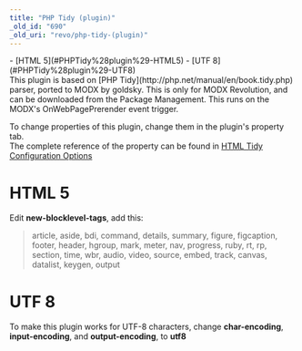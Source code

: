 ```yaml
---
title: "PHP Tidy (plugin)"
_old_id: "690"
_old_uri: "revo/php-tidy-(plugin)"
---
```


<div>- [HTML 5](#PHPTidy%28plugin%29-HTML5)
- [UTF 8](#PHPTidy%28plugin%29-UTF8)

</div>This plugin is based on [PHP Tidy](http://php.net/manual/en/book.tidy.php) parser, ported to MODX by goldsky.   
This is only for MODX Revolution, and can be downloaded from the Package Management.   
This runs on the MODX's OnWebPagePrerender event trigger.

To change properties of this plugin, change them in the plugin's property tab.   
The complete reference of the property can be found in [HTML Tidy Configuration Options](http://tidy.sourceforge.net/docs/quickref.html)

HTML 5
======

Edit **new-blocklevel-tags**, add this:

> article, aside, bdi, command, details, summary, figure, figcaption, footer, header, hgroup, mark, meter, nav, progress, ruby, rt, rp, section, time, wbr, audio, video, source, embed, track, canvas, datalist, keygen, output

UTF 8
=====

To make this plugin works for UTF-8 characters, change **char-encoding**, **input-encoding**, and **output-encoding**, to **utf8**